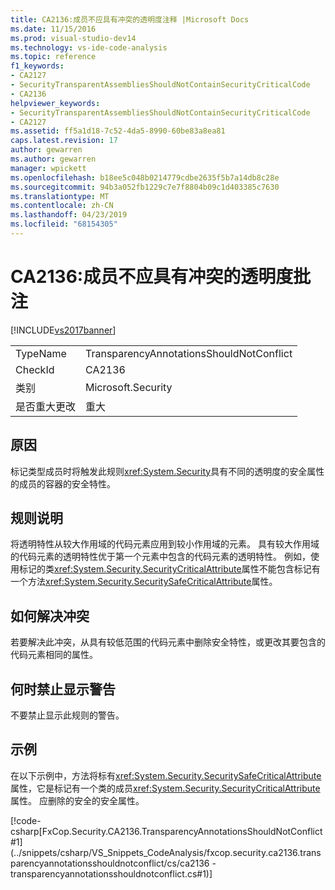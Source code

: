```yaml
---
title: CA2136:成员不应具有冲突的透明度注释 |Microsoft Docs
ms.date: 11/15/2016
ms.prod: visual-studio-dev14
ms.technology: vs-ide-code-analysis
ms.topic: reference
f1_keywords:
- CA2127
- SecurityTransparentAssembliesShouldNotContainSecurityCriticalCode
- CA2136
helpviewer_keywords:
- SecurityTransparentAssembliesShouldNotContainSecurityCriticalCode
- CA2127
ms.assetid: ff5a1d18-7c52-4da5-8990-60be83a8ea81
caps.latest.revision: 17
author: gewarren
ms.author: gewarren
manager: wpickett
ms.openlocfilehash: b18ee5c048b0214779cdbe2635f5b7a14db8c28e
ms.sourcegitcommit: 94b3a052fb1229c7e7f8804b09c1d403385c7630
ms.translationtype: MT
ms.contentlocale: zh-CN
ms.lasthandoff: 04/23/2019
ms.locfileid: "68154305"
---
```

# <a name="ca2136-members-should-not-have-conflicting-transparency-annotations"></a>CA2136:成员不应具有冲突的透明度批注
[!INCLUDE[vs2017banner](../includes/vs2017banner.md)]

|||
|-|-|
|TypeName|TransparencyAnnotationsShouldNotConflict|
|CheckId|CA2136|
|类别|Microsoft.Security|
|是否重大更改|重大|

## <a name="cause"></a>原因
 标记类型成员时将触发此规则<xref:System.Security>具有不同的透明度的安全属性的成员的容器的安全特性。

## <a name="rule-description"></a>规则说明
 将透明特性从较大作用域的代码元素应用到较小作用域的元素。 具有较大作用域的代码元素的透明特性优于第一个元素中包含的代码元素的透明特性。 例如，使用标记的类<xref:System.Security.SecurityCriticalAttribute>属性不能包含标记有一个方法<xref:System.Security.SecuritySafeCriticalAttribute>属性。

## <a name="how-to-fix-violations"></a>如何解决冲突
 若要解决此冲突，从具有较低范围的代码元素中删除安全特性，或更改其要包含的代码元素相同的属性。

## <a name="when-to-suppress-warnings"></a>何时禁止显示警告
 不要禁止显示此规则的警告。

## <a name="example"></a>示例
 在以下示例中，方法将标有<xref:System.Security.SecuritySafeCriticalAttribute>属性，它是标记有一个类的成员<xref:System.Security.SecurityCriticalAttribute>属性。 应删除的安全的安全属性。

 [!code-csharp[FxCop.Security.CA2136.TransparencyAnnotationsShouldNotConflict#1](../snippets/csharp/VS_Snippets_CodeAnalysis/fxcop.security.ca2136.transparencyannotationsshouldnotconflict/cs/ca2136 - transparencyannotationsshouldnotconflict.cs#1)]
